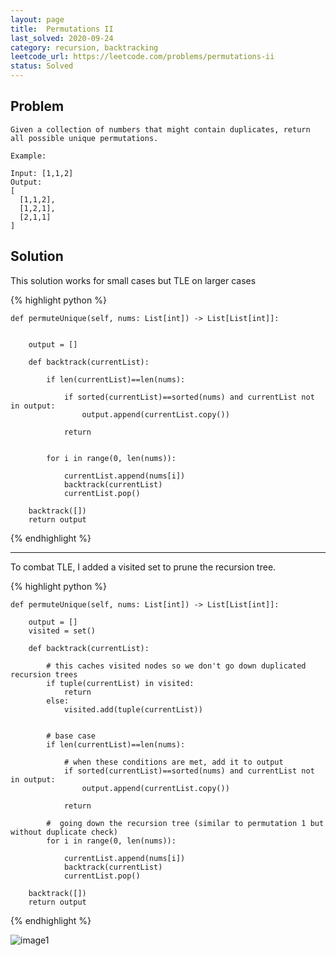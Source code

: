 ```yaml
---
layout: page
title:  Permutations II
last_solved: 2020-09-24
category: recursion, backtracking
leetcode_url: https://leetcode.com/problems/permutations-ii
status: Solved
---
```


Problem
-------

```
Given a collection of numbers that might contain duplicates, return all possible unique permutations.

Example:

Input: [1,1,2]
Output:
[
  [1,1,2],
  [1,2,1],
  [2,1,1]
]

```

Solution
----------

This solution works for small cases but TLE on larger cases

{% highlight python %}

    def permuteUnique(self, nums: List[int]) -> List[List[int]]:
        
        
        output = []
        
        def backtrack(currentList):
            
            if len(currentList)==len(nums):
                
                if sorted(currentList)==sorted(nums) and currentList not in output:
                    output.append(currentList.copy())

                return
            
            
            for i in range(0, len(nums)):
                
                currentList.append(nums[i])
                backtrack(currentList)
                currentList.pop()
        
        backtrack([])
        return output
    

{% endhighlight %}


________________


To combat TLE, I added a visited set to prune the recursion tree.

{% highlight python %}

    def permuteUnique(self, nums: List[int]) -> List[List[int]]:
        
        output = []        
        visited = set()
        
        def backtrack(currentList):
            
            # this caches visited nodes so we don't go down duplicated recursion trees
            if tuple(currentList) in visited:
                return
            else:
                visited.add(tuple(currentList))
            
            
            # base case
            if len(currentList)==len(nums):

                # when these conditions are met, add it to output
                if sorted(currentList)==sorted(nums) and currentList not in output:
                    output.append(currentList.copy())

                return

            #  going down the recursion tree (similar to permutation 1 but without duplicate check)
            for i in range(0, len(nums)):

                currentList.append(nums[i])
                backtrack(currentList)
                currentList.pop()
        
        backtrack([])
        return output

{% endhighlight %}

![image1](https://i.ibb.co/8XfLcRH/16009806513183664237674845577197.jpg)